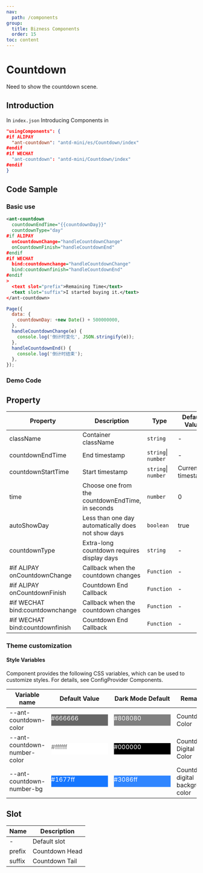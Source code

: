 ```yaml
---
nav:
  path: /components
group:
  title: Bizness Components
  order: 15
toc: content
---
```


# Countdown

Need to show the countdown scene.

## Introduction

In `index.json` Introducing Components in

```json
"usingComponents": {
#if ALIPAY
  "ant-countdown": "antd-mini/es/Countdown/index"
#endif
#if WECHAT
  "ant-countdown": "antd-mini/Countdown/index"
#endif
}
```

## Code Sample

### Basic use

```xml
<ant-countdown
  countdownEndTime="{{countdownDay}}"
  countdownType="day"
#if ALIPAY
  onCountdownChange="handleCountdownChange"
  onCountdownFinish="handleCountdownEnd"
#endif
#if WECHAT
  bind:countdownchange="handleCountdownChange"
  bind:countdownfinish="handleCountdownEnd"
#endif
>
  <text slot="prefix">Remaining Time</text>
  <text slot="suffix">I started buying it.</text>
</ant-countdown>
```

```js
Page({
  data: {
    countdownDay: +new Date() + 500000000,
  },
  handleCountdownChange(e) {
    console.log('倒计时变化', JSON.stringify(e));
  },
  handleCountdownEnd() {
    console.log('倒计时结束');
  },
});
```

### Demo Code

<code src='../../demo/pages/Countdown/index'></code>

## Property

| Property                            | Description                                 | Type                | Default Value     |
| ------------------------------- | ------------------------------------ | ------------------- | ---------- |
| className                       | Container className                       | `string`            | -          |
| countdownEndTime                | End timestamp                           | `string`\| `number` | -          |
| countdownStartTime              | Start timestamp                           | `string`\| `number` | Current timestamp |
| time                            | Choose one from the countdownEndTime, in seconds | `number`            | 0          |
| autoShowDay                     | Less than one day automatically does not show days                 | `boolean`           | true       |
| countdownType                   | Extra-long countdown requires display days               | `string`            | -          |
| #if ALIPAY onCountdownChange    | Callback when the countdown changes                   | `Function`          | -          |
| #if ALIPAY onCountdownFinish    | Countdown End Callback                       | `Function`          | -          |
| #if WECHAT bind:countdownchange | Callback when the countdown changes                   | `Function`          | -          |
| #if WECHAT bind:countdownfinish | Countdown End Callback                       | `Function`          | -          |

### Theme customization

#### Style Variables

Component provides the following CSS variables, which can be used to customize styles. For details, see ConfigProvider Components.

| Variable name                       | Default Value                                                                                            | Dark Mode Default                                                                                    | Remarks               |
| ---------------------------- | ------------------------------------------------------------------------------------------------- | ------------------------------------------------------------------------------------------------- | ------------------ |
| --ant-countdown-color        | <div style="width: 150px; height: 30px; background-color: #666666; color: #ffffff;">#666666</div> | <div style="width: 150px; height: 30px; background-color: #808080; color: #ffffff;">#808080</div> | Countdown Color         |
| --ant-countdown-number-color | <div style="width: 150px; height: 30px; background-color: #ffffff; color: #666666;">#ffffff</div> | <div style="width: 150px; height: 30px; background-color: #000000; color: #ffffff;">#000000</div> | Countdown Digital Color     |
| --ant-countdown-number-bg    | <div style="width: 150px; height: 30px; background-color: #1677ff; color: #ffffff;">#1677ff</div> | <div style="width: 150px; height: 30px; background-color: #3086ff; color: #ffffff;">#3086ff</div> | Countdown digital background color |

## Slot

| Name   | Description       |
| ------ | ---------- |
| -      | Default slot   |
| prefix | Countdown Head |
| suffix | Countdown Tail |
